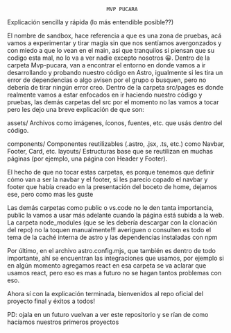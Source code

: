                                     MVP PUCARA


Explicación sencilla y rápida (lo más entendible posible??)

El nombre de sandbox, hace referencia a que es una zona de pruebas, acá vamos a experimentar y tirar magia sin que nos sentíamos avergonzados y con miedo a que lo vean en el main, asi que tranquilos si piensan que su codigo esta mal, no lo va a ver nadie excepto nosotros 😀.
Dentro de la carpeta Mvp-pucara, van a encontrar el entorno en donde vamos a ir desarrollando y probando nuestro código en Astro, igualmente si les tira un error de dependencias o algo avisen por el grupo o busquen, pero no debería de tirar ningún error creo.
Dentro de la carpeta src/pages es donde realmente vamos a estar enfocados en ir haciendo nuestro código y pruebas, las demás carpetas del src por el momento no las vamos a tocar pero les dejo una breve explicación de que son:

assets/	Archivos como imágenes, íconos, fuentes, etc. que usás dentro del código.

components/	Componentes reutilizables (.astro, .jsx, .ts, etc.) como Navbar, Footer, Card, etc.
layouts/	Estructuras base que se reutilizan en muchas páginas (por ejemplo, una página con Header y Footer).

El hecho de que no tocar estas carpetas, es porque tenemos que definir cómo van a ser la navbar y el footer, si les parecio copado el navbar y footer que había creado en la presentación del boceto de home, dejamos ese, pero como mas les guste


Las demás carpetas como public o vs.code no le den tanta importancia, public la vamos a usar más adelante cuando la página está subida a la web.
La carpeta node_modules (que se les debería descargar con la clonación del repo) no la toquen manualmente!!! averiguen o consulten es todo el tema de la caché interna de astro y las dependencias instaladas con npm

Por último, en el archivo astro.config.mjs, que también es dentro de todo importante, ahí se encuentran las integraciones que usamos, por ejemplo si en algún momento agregamos react en esa carpeta se va aclarar que usamos react, pero eso es mas a futuro no se hagan tantos problemas con eso.


Ahora sí con la explicación terminada, bienvenidos al repo oficial del proyecto final y éxitos a todos! 

PD: ojala en un futuro vuelvan a ver este repositorio y se rían de como hacíamos nuestros primeros proyectos 
